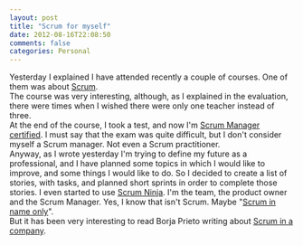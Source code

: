 ```yaml
---
layout: post
title: "Scrum for myself"
date: 2012-08-16T22:08:50
comments: false
categories: Personal
---
```


Yesterday I explained I have attended recently a couple of courses. One of them was about <a href="http://www.estratecno.es/calendario/gestion-de-proyectos-con-scrum-manager-madrid-02-11-2010">Scrum</a>. <br />The course was very interesting, although, as I explained in the evaluation, there were times when I wished there were only one teacher instead of three. <br />At the end of the course, I took a test, and now I'm <a href="http://scrummanager.net/perfil-de-usuario/userprofile/gonfva">Scrum Manager certified</a>. I must say that the exam was quite difficult, but I don't consider myself a Scrum manager. Not even a Scrum practitioner. <br />Anyway, as I wrote yesterday I'm trying to define my future as a professional, and I have planned some topics in which I would like to improve, and some things I would like to do. So I decided to create a list of stories, with tasks, and planned short sprints in order to complete those stories. I even started to use <a href="http://scrumninja.com/">Scrum Ninja</a>. I'm the team, the product owner and the Scrum Manager. Yes, I know that isn't Scrum. Maybe "<a href="http://legnita.wordpress.com/2010/10/22/el-agilismo-gana-adeptos/">Scrum in name only</a>". <br />But it has been very interesting to read Borja Prieto writing about <a href="http://desencadenado.com/2010/11/usa-una-metodologia-agil-para-tu-proyecto-de-empresa.html">Scrum in a company</a>.
